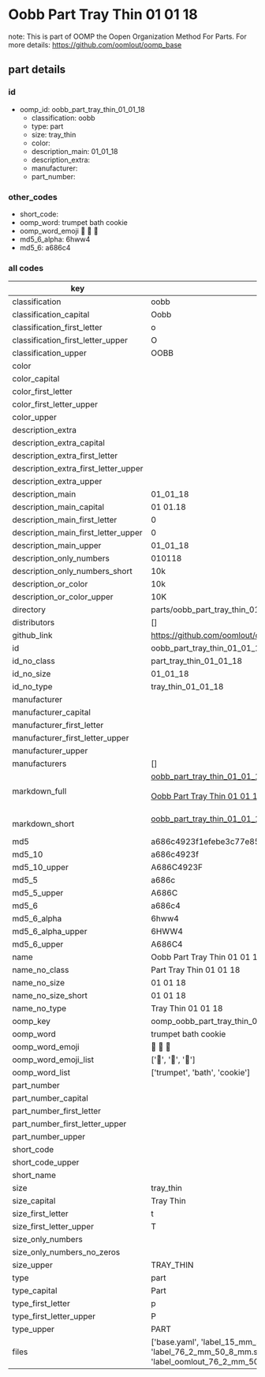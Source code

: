 # Oobb Part Tray Thin 01 01 18  

note: This is part of OOMP the Oopen Organization Method For Parts. For more details: https://github.com/oomlout/oomp_base

##  part details





### id
* oomp_id: oobb_part_tray_thin_01_01_18
  * classification: oobb
  * type: part
  * size: tray_thin
  * color: 
  * description_main: 01_01_18
  * description_extra: 
  * manufacturer: 
  * part_number: 

### other_codes
* short_code: 
* oomp_word: trumpet bath cookie
* oomp_word_emoji :trumpet: :bath: :cookie:
* md5_6_alpha: 6hww4
* md5_6: a686c4

### all codes 
| key | value |  
| --- | --- |  
| classification | oobb |  
| classification_capital | Oobb |  
| classification_first_letter | o |  
| classification_first_letter_upper | O |  
| classification_upper | OOBB |  
| color |  |  
| color_capital |  |  
| color_first_letter |  |  
| color_first_letter_upper |  |  
| color_upper |  |  
| description_extra |  |  
| description_extra_capital |  |  
| description_extra_first_letter |  |  
| description_extra_first_letter_upper |  |  
| description_extra_upper |  |  
| description_main | 01_01_18 |  
| description_main_capital | 01 01.18 |  
| description_main_first_letter | 0 |  
| description_main_first_letter_upper | 0 |  
| description_main_upper | 01_01_18 |  
| description_only_numbers | 010118 |  
| description_only_numbers_short | 10k |  
| description_or_color | 10k |  
| description_or_color_upper | 10K |  
| directory | parts/oobb_part_tray_thin_01_01_18 |  
| distributors | [] |  
| github_link | https://github.com/oomlout/oomlout_oomp_part_src/tree/main/parts/oobb_part_tray_thin_01_01_18/working |  
| id | oobb_part_tray_thin_01_01_18 |  
| id_no_class | part_tray_thin_01_01_18 |  
| id_no_size | 01_01_18 |  
| id_no_type | tray_thin_01_01_18 |  
| manufacturer |  |  
| manufacturer_capital |  |  
| manufacturer_first_letter |  |  
| manufacturer_first_letter_upper |  |  
| manufacturer_upper |  |  
| manufacturers | [] |  
| markdown_full | [oobb_part_tray_thin_01_01_18](https://github.com/oomlout/oomlout_oomp_part_src/tree/main/parts/oobb_part_tray_thin_01_01_18/working)<br>[](https://github.com/oomlout/oomlout_oomp_part_src/tree/main/parts/oobb_part_tray_thin_01_01_18/working)<br>[Oobb Part Tray Thin 01 01 18](https://github.com/oomlout/oomlout_oomp_part_src/tree/main/parts/oobb_part_tray_thin_01_01_18/working)<br><br> |  
| markdown_short | [oobb_part_tray_thin_01_01_18](https://github.com/oomlout/oomlout_oomp_part_src/tree/main/parts/oobb_part_tray_thin_01_01_18/working)<br><br> |  
| md5 | a686c4923f1efebe3c77e85bebe00d67 |  
| md5_10 | a686c4923f |  
| md5_10_upper | A686C4923F |  
| md5_5 | a686c |  
| md5_5_upper | A686C |  
| md5_6 | a686c4 |  
| md5_6_alpha | 6hww4 |  
| md5_6_alpha_upper | 6HWW4 |  
| md5_6_upper | A686C4 |  
| name | Oobb Part Tray Thin 01 01 18 |  
| name_no_class | Part Tray Thin 01 01 18 |  
| name_no_size | 01 01 18 |  
| name_no_size_short | 01 01 18 |  
| name_no_type | Tray Thin 01 01 18 |  
| oomp_key | oomp_oobb_part_tray_thin_01_01_18 |  
| oomp_word | trumpet bath cookie |  
| oomp_word_emoji | :trumpet: :bath: :cookie: |  
| oomp_word_emoji_list | [':trumpet:', ':bath:', ':cookie:'] |  
| oomp_word_list | ['trumpet', 'bath', 'cookie'] |  
| part_number |  |  
| part_number_capital |  |  
| part_number_first_letter |  |  
| part_number_first_letter_upper |  |  
| part_number_upper |  |  
| short_code |  |  
| short_code_upper |  |  
| short_name |  |  
| size | tray_thin |  
| size_capital | Tray Thin |  
| size_first_letter | t |  
| size_first_letter_upper | T |  
| size_only_numbers |  |  
| size_only_numbers_no_zeros |  |  
| size_upper | TRAY_THIN |  
| type | part |  
| type_capital | Part |  
| type_first_letter | p |  
| type_first_letter_upper | P |  
| type_upper | PART |  
| files | ['base.yaml', 'label_15_mm_30_mm.pdf', 'label_15_mm_30_mm.svg', 'label_76_2_mm_50_8_mm.pdf', 'label_76_2_mm_50_8_mm.svg', 'label_oomlout_76_2_mm_50_8_mm.pdf', 'label_oomlout_76_2_mm_50_8_mm.svg', 'readme.md', 'working.json', 'working.yaml'] |  
